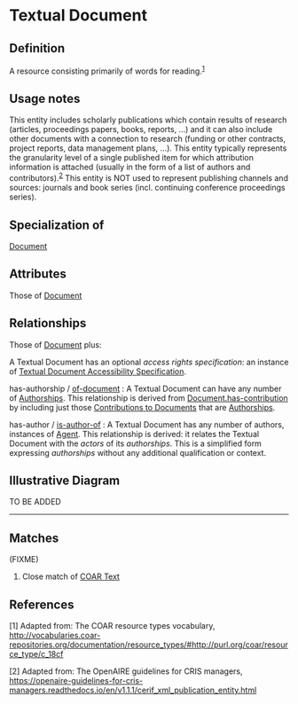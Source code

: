 # Textual Document

## Definition
A resource consisting primarily of words for reading.<sup>[1](#fn1)</sup>

## Usage notes
This entity includes scholarly publications which contain results of research (articles, proceedings papers, books, reports, ...) and it can also include other documents with a connection to research (funding or other contracts, project reports, data management plans, ...). 
This entity typically represents the granularity level of a single published item for which attribution information is attached (usually in the form of a list of authors and contributors).<sup>[2](#fn2)</sup> 
This entity is NOT used to represent publishing channels and sources: journals and book series (incl. continuing conference proceedings series).

## Specialization of
[Document](../entities/Document.md)

## Attributes
Those of [Document](../entities/Document.md#attributes)

## Relationships
Those of [Document](../entities/Document.md#relationships) plus:

A Textual Document has an optional *access rights specification*: an instance of [Textual Document Accessibility Specification](../entities/Textual_Document_Accessibility_Specification.md).

<a name="rel__has-authorship">has-authorship</a> / [of-document](../entities/Authorship.md#user-content-rel__of-document) : A Textual Document can have any number of [Authorships](../entities/Authorship.md). This relationship is derived from [Document.has-contribution](../entities/Document.md#user-content-rel__has-contribution) by including just those [Contributions to Documents](../entities/Contribution_to_Document.md) that are [Authorships](../entities/Authorship.md).

<a name="rel__has-author">has-author</a> / [is-author-of](../entities/Agent.md#user-content-rel__is-author-of) : A Textual Document has any number of authors, instances of [Agent](../entities/Agent.md). This relationship is derived: it relates the Textual Document with the *actors* of its *authorships*. This is a simplified form expressing *authorships* without any additional qualification or context.

## Illustrative Diagram

TO BE ADDED

---
## Matches
(FIXME)
1. Close match of [COAR Text](http://vocabularies.coar-repositories.org/documentation/resource_types/#http://purl.org/coar/resource_type/c_18cf)

## References
<a name="fn1">\[1\]</a> Adapted from: The COAR resource types vocabulary, http://vocabularies.coar-repositories.org/documentation/resource_types/#http://purl.org/coar/resource_type/c_18cf

<a name="fn2">\[2\]</a> Adapted from: The OpenAIRE guidelines for CRIS managers, https://openaire-guidelines-for-cris-managers.readthedocs.io/en/v1.1.1/cerif_xml_publication_entity.html

